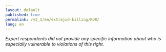 ```yaml
---
layout: default
published: true
permalink: /v3_1/en/extrajud-killing/KOR/
lang: en
---
```

_Expert respondents did not provide any specific information about who is especially vulnerable to violations of this right._